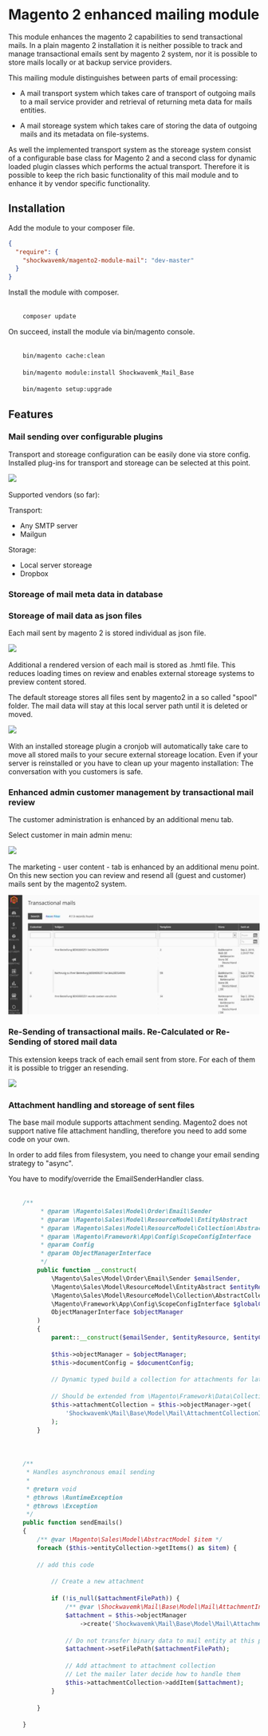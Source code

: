 # Magento 2 enhanced mailing module

This module enhances the magento 2 capabilities to send transactional mails.
In a plain magento 2 installation it is neither possible to track and manage 
transactional emails sent by magento 2 system, nor it is possible to store 
mails locally or at backup service providers.

This mailing module distinguishes between parts of email processing:

- A mail transport system which takes care of transport of outgoing mails 
  to a mail service provider and retrieval of returning meta data for 
  mails entities.
  
- A mail storeage system which takes care of storing the data of outgoing
  mails and its metadata on file-systems.
  

As well the implemented transport system as the storeage system consist
of a configurable base class for Magento 2 and a second class for dynamic 
loaded plugin classes which performs the actual transport.
Therefore it is possible to keep the rich basic functionality of this mail 
module and to enhance it by vendor specific functionality.


## Installation

Add the module to your composer file.

```json
{
  "require": {    
    "shockwavemk/magento2-module-mail": "dev-master"
  }
}

```

Install the module with composer.

```bash

    composer update

```

On succeed, install the module via bin/magento console.

```bash

    bin/magento cache:clean
    
    bin/magento module:install Shockwavemk_Mail_Base
    
    bin/magento setup:upgrade

```





## Features

### Mail sending over configurable plugins

Transport and storeage configuration can be easily done via store config.
Installed plug-ins for transport and storeage can be selected at this point.

![](./docs/magento2-config-mail-enhancement.png)

Supported vendors (so far):

Transport:

- Any SMTP server
- Mailgun

Storage:

- Local server storeage
- Dropbox


### Storeage of mail meta data in database




### Storeage of mail data as json files

Each mail sent by magento 2 is stored individual as json file.

![](./docs/magento2-mail-stored-as-json.png)

Additional a rendered version of each mail is stored as .hmtl file.
This reduces loading times on review and enables external storeage
systems to preview content stored.

The default storeage stores all files sent by magento2 in a so called
"spool" folder. The mail data will stay at this local server path until 
it is deleted or moved.

![](./docs/local-storeage-for-mails-as-json.png)

With an installed storeage plugin a cronjob will automatically take care
to move all stored mails to your secure external storeage location.
Even if your server is reinstalled or you have to clean up your magento installation:
The conversation with you customers is safe.



### Enhanced admin customer management by transactional mail review

The customer administration is enhanced by an additional menu tab.

Select customer in main admin menu:

![](./docs/magento2-customer-menu.png)


The marketing - user content - tab is enhanced by an additional menu point.
On this new section you can review and resend all (guest and customer) mails
sent by the magento2 system.


![](./docs/magento2-guest-email-review-and-resending.jpg)



### Re-Sending of transactional mails. Re-Calculated or Re-Sending of stored mail data

This extension keeps track of each email sent from store.
For each of them it is possible to trigger an resending.

![](./docs/magento2-mail-resending-and-recalculation.png)


### Attachment handling and storeage of sent files

The base mail module supports attachment sending.
Magento2 does not support native file attachment handling, therefore you need to
add some code on your own.

In order to add files from filesystem, you need to change your email
sending strategy to "async".

You have to modify/override the EmailSenderHandler class.

```php

    /**
         * @param \Magento\Sales\Model\Order\Email\Sender                          $emailSender
         * @param \Magento\Sales\Model\ResourceModel\EntityAbstract                $entityResource
         * @param \Magento\Sales\Model\ResourceModel\Collection\AbstractCollection $entityCollection
         * @param \Magento\Framework\App\Config\ScopeConfigInterface               $globalConfig
         * @param Config                                                           $documentConfig
         * @param ObjectManagerInterface                                           $objectManager
         */
        public function __construct(
            \Magento\Sales\Model\Order\Email\Sender $emailSender,
            \Magento\Sales\Model\ResourceModel\EntityAbstract $entityResource,
            \Magento\Sales\Model\ResourceModel\Collection\AbstractCollection $entityCollection,
            \Magento\Framework\App\Config\ScopeConfigInterface $globalConfig,
            ObjectManagerInterface $objectManager
        )
        {
            parent::__construct($emailSender, $entityResource, $entityCollection, $globalConfig);

            $this->objectManager = $objectManager;
            $this->documentConfig = $documentConfig;

            // Dynamic typed build a collection for attachments for later usage

            // Should be extended from \Magento\Framework\Data\Collection
            $this->attachmentCollection = $this->objectManager->get(
                'Shockwavemk\Mail\Base\Model\Mail\AttachmentCollectionInterface'
            );
        }



    /**
     * Handles asynchronous email sending
     *
     * @return void
     * @throws \RuntimeException
     * @throws \Exception
     */
    public function sendEmails()
    {
        /** @var \Magento\Sales\Model\AbstractModel $item */
        foreach ($this->entityCollection->getItems() as $item) {

        // add this code

            // Create a new attachment

            if (!is_null($attachmentFilePath)) {
                /** @var \Shockwavemk\Mail\Base\Model\Mail\AttachmentInterface|\Magento\Framework\DataObject $attachment */
                $attachment = $this->objectManager
                    ->create('Shockwavemk\Mail\Base\Model\Mail\AttachmentInterface');

                // Do not transfer binary data to mail entity at this point: The mailer can handle file reading on its own
                $attachment->setFilePath($attachmentFilePath);

                // Add attachment to attachment collection
                // Let the mailer later decide how to handle them
                $this->attachmentCollection->addItem($attachment);
            }

        }

    }

```




